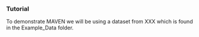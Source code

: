 ### Tutorial

To demonstrate MAVEN we will be using a dataset from XXX which is found in the Example_Data folder.
